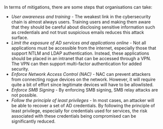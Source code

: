 In terms of mitigations, there are some steps that organisations can take:
- *User awareness and training* - The weakest link in the cybersecurity chain is almost always users. Training users and making them aware that they should be careful about disclosing sensitive information such as credentials and not trust suspicious emails reduces this attack surface.
- *Limit the exposure of AD services and applications online* - Not all applications must be accessible from the internet, especially those that support NTLM and LDAP authentication. Instead, these applications should be placed in an intranet that can be accessed through a VPN. The VPN can then support multi-factor authentication for added security.
- *Enforce Network Access Control (NAC)* - NAC can prevent attackers from connecting rogue devices on the network. However, it will require quite a bit of effort since legitimate devices will have to be allowlisted.
- *Enforce SMB Signing* - By enforcing SMB signing, SMB relay attacks are not possible.
- *Follow the principle of least privileges* - In most cases, an attacker will be able to recover a set of AD credentials. By following the principle of least privilege, especially for credentials used for services, the risk associated with these credentials being compromised can be significantly reduced.

